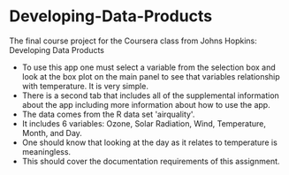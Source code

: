 # Developing-Data-Products
The final course project for the Coursera class from Johns Hopkins: Developing Data Products

- To use this app one must select a variable from the selection box and look at the box plot on the main panel to see that variables relationship with temperature. It is very simple. 
- There is a second tab that includes all of the supplemental information about the app including more information about how to use the app. 
- The data comes from the R data set 'airquality'.
- It includes 6 variables: Ozone, Solar Radiation, Wind, Temperature, Month, and Day.
- One should know that looking at the day as it relates to temperature is meaningless. 
- This should cover the documentation requirements of this assignment.
